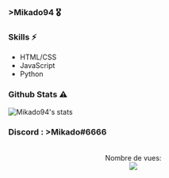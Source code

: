 ### >Mikado94 🎖️

### Skills ⚡


- HTML/CSS
- JavaScript
- Python

### Github Stats ⚠️

![Mikado94's stats](https://github-readme-stats.vercel.app/api/top-langs/?username=domenic&show_icons=true&theme=radical)

### Discord : >Mikado#6666

<p align="center"> 
  <br>Nombre de vues: <br>
  <a target="_blank" rel="noopener noreferrer" href="https://camo.githubusercontent.com/a82b9e77b54baf65c6e5291ce631a39b9a576e54f6e7752ef41a3ad7ed6d65c1/68747470733a2f2f70726f66696c652d636f756e7465722e676c697463682e6d652f4e6f7450756e63686e6f782f636f756e742e737667"><img src="https://camo.githubusercontent.com/a82b9e77b54baf65c6e5291ce631a39b9a576e54f6e7752ef41a3ad7ed6d65c1/68747470733a2f2f70726f66696c652d636f756e7465722e676c697463682e6d652f4e6f7450756e63686e6f782f636f756e742e737667" data-canonical-src="https://profile-counter.glitch.me/Mikado94/count.svg" style="max-width:100%;"></a>
</p>
